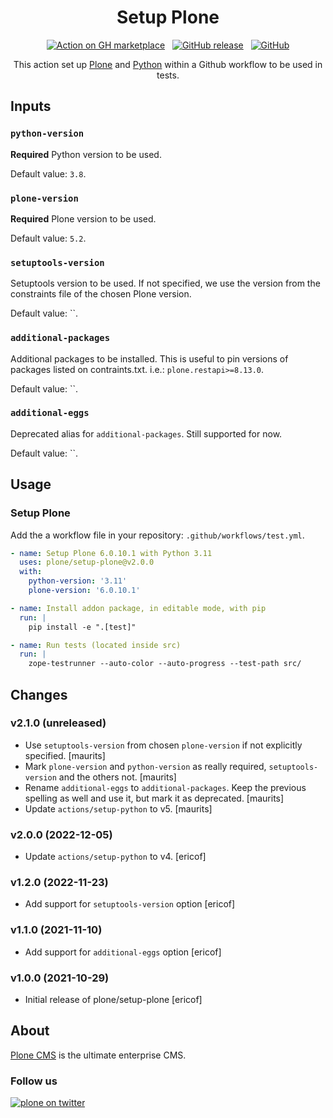 <div align="center">

# Setup Plone

[![Action on GH marketplace][marketplace badge]][marketplace] &nbsp;
[![GitHub release][release badge]][latest release] &nbsp;
[![GitHub][LICENSE badge]][LICENSE]

This action set up [Plone](https://plone.org "Plone CMS") and [Python](https://python.org "Python") within a Github workflow to be used in tests.

</div>

## Inputs

### `python-version`

**Required** Python version to be used.

Default value: `3.8`.

### `plone-version`

**Required** Plone version to be used.

Default value: `5.2`.

### `setuptools-version`

Setuptools version to be used.  If not specified, we use the version from the constraints file of the chosen Plone version.

Default value: ``.

### `additional-packages`

Additional packages to be installed. This is useful to pin versions of packages listed on contraints.txt. i.e.: `plone.restapi>=8.13.0`.

Default value: ``.

### `additional-eggs`

Deprecated alias for `additional-packages`.  Still supported for now.

Default value: ``.

## Usage

### Setup Plone

Add the a workflow file in your repository: `.github/workflows/test.yml`.

```yml
- name: Setup Plone 6.0.10.1 with Python 3.11
  uses: plone/setup-plone@v2.0.0
  with:
    python-version: '3.11'
    plone-version: '6.0.10.1'

- name: Install addon package, in editable mode, with pip
  run: |
    pip install -e ".[test]"

- name: Run tests (located inside src)
  run: |
    zope-testrunner --auto-color --auto-progress --test-path src/
```

## Changes

### v2.1.0 (unreleased)

* Use `setuptools-version` from chosen `plone-version` if not explicitly specified.  [maurits]
* Mark `plone-version` and `python-version` as really required, `setuptools-version` and the others not.  [maurits]
* Rename `additional-eggs` to `additional-packages`.  Keep the previous spelling as well and use it, but mark it as deprecated.  [maurits]
* Update `actions/setup-python` to v5.  [maurits]

### v2.0.0 (2022-12-05)

* Update `actions/setup-python` to v4.  [ericof]

### v1.2.0 (2022-11-23)

* Add support for `setuptools-version` option [ericof]

### v1.1.0 (2021-11-10)

* Add support for `additional-eggs` option [ericof]

### v1.0.0 (2021-10-29)

* Initial release of plone/setup-plone [ericof]


## About

[Plone CMS](https://plone.org/ "Plone") is the ultimate enterprise CMS.

### Follow us

[![plone on twitter][twitter badge]][twitter]

[twitter badge]: https://img.shields.io/twitter/follow/plone.svg?style=social
[twitter]: https://twitter.com/intent/follow?screen_name=plone
[marketplace badge]: https://img.shields.io/badge/GitHub-Marketplace-lightblue.svg
[marketplace]: https://github.com/marketplace/actions/setup-plone-python
[LICENSE badge]: https://img.shields.io/github/license/plone/setup-plone.svg
[LICENSE]: https://github.com/plone/setup-plone/blob/master/LICENSE
[release badge]: https://img.shields.io/github/release/plone/setup-plone.svg
[latest release]: https://github.com/plone/setup-plone/releases/latest
[star badge]: https://img.shields.io/github/stars/plone/setup-plone.svg?style=social
[star]: https://github.com/plone/setup-plone
[gh profile]: https://github.com/plone
